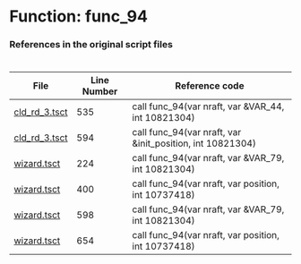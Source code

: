 # Function: func_94
### References in the original script files

#

| File | Line Number | Reference code |
| --- | --- | --- |
| [cld_rd_3.tsct](../../../out/cld_rd_3.tsct#L535) | 535 | call func_94(var nraft, var &VAR_44, int 10821304) |
| [cld_rd_3.tsct](../../../out/cld_rd_3.tsct#L594) | 594 | call func_94(var nraft, var &init_position, int 10821304) |
| [wizard.tsct](../../../out/wizard.tsct#L224) | 224 | call func_94(var nraft, var &VAR_79, int 10821304) |
| [wizard.tsct](../../../out/wizard.tsct#L400) | 400 | call func_94(var nraft, var position, int 10737418) |
| [wizard.tsct](../../../out/wizard.tsct#L598) | 598 | call func_94(var nraft, var &VAR_79, int 10821304) |
| [wizard.tsct](../../../out/wizard.tsct#L654) | 654 | call func_94(var nraft, var position, int 10737418) |

